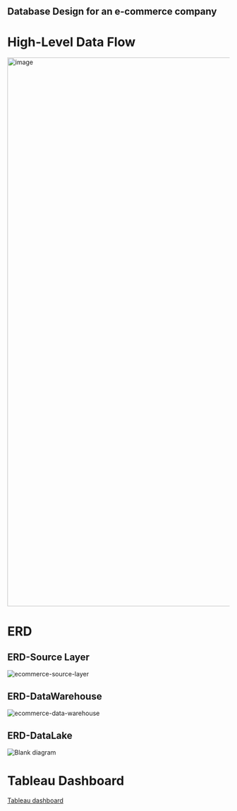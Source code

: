 ## Database Design for an e-commerce company

# High-Level Data Flow
<img width="1245" alt="image" src="https://user-images.githubusercontent.com/12545194/143726577-d07480f8-d74e-4198-85cc-667d0f957868.png">

# ERD

## ERD-Source Layer
![ecommerce-source-layer](https://user-images.githubusercontent.com/12545194/143726654-f755968d-892f-4296-beb9-7a00d36c2c8d.png)

## ERD-DataWarehouse
![ecommerce-data-warehouse](https://user-images.githubusercontent.com/12545194/143726680-c609273c-abd5-4872-8952-9b23b17e4382.png)

## ERD-DataLake
![Blank diagram](https://user-images.githubusercontent.com/12545194/143726919-2d29dd77-e604-43f4-acb6-2268ab3721af.png)

# Tableau Dashboard
[Tableau dashboard](https://public.tableau.com/app/profile/rahul1894/viz/OLISTe-commerceDataanalysis/OLISTdashboard)
